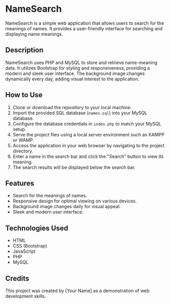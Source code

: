 # NameSearch

NameSearch is a simple web application that allows users to search for the meanings of names. It provides a user-friendly interface for searching and displaying name meanings.

## Description

NameSearch uses PHP and MySQL to store and retrieve name-meaning data. It utilizes Bootstrap for styling and responsiveness, providing a modern and sleek user interface. The background image changes dynamically every day, adding visual interest to the application.

## How to Use

1. Clone or download the repository to your local machine.
2. Import the provided SQL database (`names.sql`) into your MySQL database.
3. Configure the database credentials in `index.php` to match your MySQL setup.
4. Serve the project files using a local server environment such as XAMPP or WAMP.
5. Access the application in your web browser by navigating to the project directory.
6. Enter a name in the search bar and click the "Search" button to view its meaning.
7. The search results will be displayed below the search bar.

## Features

- Search for the meanings of names.
- Responsive design for optimal viewing on various devices.
- Background image changes daily for visual appeal.
- Sleek and modern user interface.

## Technologies Used

- HTML
- CSS (Bootstrap)
- JavaScript
- PHP
- MySQL

## Credits

This project was created by [Your Name] as a demonstration of web development skills.

